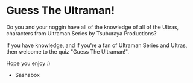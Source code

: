 # Guess The Ultraman!

Do you and your noggin have all of the knowledge of all of the Ultras, characters from Ultraman Series by Tsuburaya Productions?

If you have knowledge, and if you're a fan of Ultraman Series and Ultras, then welcome to the quiz "Guess The Ultraman!".

Hope you enjoy :)

- Sashabox
